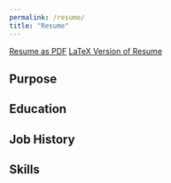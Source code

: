 ```yaml
---
permalink: /resume/
title: "Resume"
---
```


[Resume as PDF](https://nanatuffour.github.io/personal-e-portfolio/assets/current-resume.pdf)
[LaTeX Version of Resume](https://nanatuffour.github.io/personal-e-portfolio/assets/images/latex-resume.pdf)

## Purpose

## Education

## Job History

## Skills